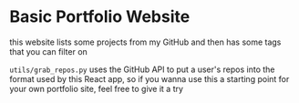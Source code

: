 # Basic Portfolio Website

this website lists some projects from my GitHub and then has some tags that you can filter on

`utils/grab_repos.py` uses the GitHub API to put a user's repos into the format used by this React app, so if you wanna use this a starting point for your own portfolio site, feel free to give it a try